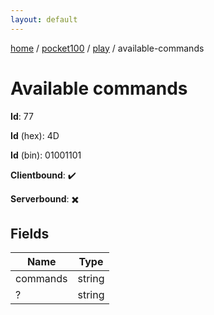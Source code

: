 ```yaml
---
layout: default
---
```


[home](/)  /  [pocket100](/protocol/pocket100)  /  [play](/protocol/pocket100/play)  /  available-commands

# Available commands

**Id**: 77

**Id** (hex): 4D

**Id** (bin): 01001101

**Clientbound**: ✔️

**Serverbound**: ✖️

## Fields

Name | Type
---|---
commands | string
? | string

